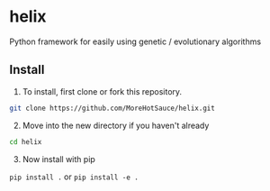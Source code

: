 # helix
Python framework for easily using genetic / evolutionary algorithms
## Install
1. To install, first clone or fork this repository.
```bash
git clone https://github.com/MoreHotSauce/helix.git
```
2. Move into the new directory if you haven't already
```bash
cd helix
```
3. Now install with pip

`pip install .` or `pip install -e .`
